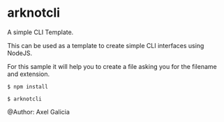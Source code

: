 # arknotcli

A simple CLI Template. 

This can be used as a template to create simple CLI interfaces using NodeJS.

For this sample it will help you to create a file asking you for the filename and extension.

```
$ npm install
```

```
$ arknotcli
```

@Author: Axel Galicia
